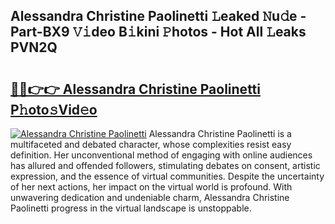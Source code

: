 ## Alessandra Christine Paolinetti 𝙻eaked 𝙽u𝚍e - Part-BX9 𝚅𝚒deo B𝚒kini 𝙿hotos - Hot All 𝙻eaks PVN2Q

# <h2><a href="http://ld0exhv.urlbe.top/?page=Alessandra+Christine+Paolinetti">🔗🔗👉👉 Alessandra Christine Paolinetti P𝚑oto𝚜Vid𝚎o</a></h2>

[![Alessandra Christine Paolinetti](https://i.imgur.com/eBuTRDB.gif)](http://ld0exhv.urlbe.top/?page=Alessandra+Christine+Paolinetti)
Alessandra Christine Paolinetti is a multifaceted and debated character, whose complexities resist easy definition. Her unconventional method of engaging with online audiences has allured and offended followers, stimulating debates on consent, artistic expression, and the essence of virtual communities. Despite the uncertainty of her next actions, her impact on the virtual world is profound. With unwavering dedication and undeniable charm, Alessandra Christine Paolinetti progress in the virtual landscape is unstoppable.
